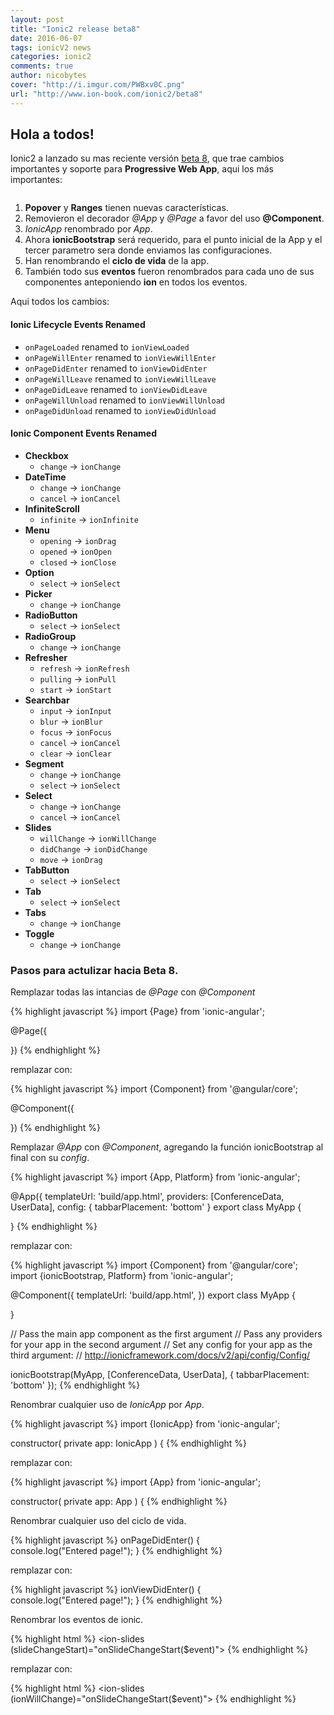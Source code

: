 ```yaml
---
layout: post
title: "Ionic2 release beta8"
date: 2016-06-07
tags: ionicV2 news
categories: ionic2
comments: true
author: nicobytes
cover: "http://i.imgur.com/PWBxv0C.png"
url: "http://www.ion-book.com/ionic2/beta8"
---
```


## Hola a todos!

Ionic2 a lanzado su mas reciente versión [beta 8](https://github.com/driftyco/ionic/blob/2.0/CHANGELOG.md), que trae cambios importantes y soporte para **Progressive Web App**, aqui los más importantes:

<img class="img-responsive" src="{{ '/images/popovers.gif' | prepend: site.baseurl}}" alt="">


1. **Popover** y **Ranges** tienen nuevas características.
1. Removieron el decorador *@App* y *@Page* a favor del uso **@Component**.
1. *IonicApp* renombrado por *App*.
1. Ahora **ionicBootstrap** será requerido, para el punto inicial de la App y el tercer parametro sera donde enviamos las configuraciones.
1. Han renombrando el **ciclo de vida** de la app.
1. También todo sus **eventos** fueron renombrados para cada uno de sus componentes anteponiendo **ion** en todos los eventos.



Aqui todos los cambios:

#### Ionic Lifecycle Events Renamed

- `onPageLoaded` renamed to `ionViewLoaded`
- `onPageWillEnter` renamed to `ionViewWillEnter`
- `onPageDidEnter` renamed to `ionViewDidEnter`
- `onPageWillLeave` renamed to `ionViewWillLeave`
- `onPageDidLeave` renamed to `ionViewDidLeave`
- `onPageWillUnload` renamed to `ionViewWillUnload`
- `onPageDidUnload` renamed to `ionViewDidUnload`


#### Ionic Component Events Renamed

- **Checkbox**
  - `change` -> `ionChange`
- **DateTime**
  - `change` -> `ionChange`
  - `cancel` -> `ionCancel`  
- **InfiniteScroll**
  - `infinite` -> `ionInfinite`
- **Menu**
  - `opening` -> `ionDrag`
  - `opened` -> `ionOpen`
  - `closed` -> `ionClose`
- **Option**
  - `select` -> `ionSelect`
- **Picker**
  - `change` -> `ionChange`
- **RadioButton**
  - `select` -> `ionSelect`
- **RadioGroup**
  - `change` -> `ionChange`
- **Refresher**
  - `refresh` -> `ionRefresh`
  - `pulling` -> `ionPull`
  - `start` -> `ionStart`
- **Searchbar**
  - `input` -> `ionInput`
  - `blur` -> `ionBlur`
  - `focus` -> `ionFocus`
  - `cancel` -> `ionCancel`
  - `clear` -> `ionClear`
- **Segment**
  - `change` -> `ionChange`
  - `select` -> `ionSelect`
- **Select**
  - `change` -> `ionChange`
  - `cancel` -> `ionCancel`
- **Slides**
  - `willChange` -> `ionWillChange`
  - `didChange` -> `ionDidChange`
  - `move` -> `ionDrag`
- **TabButton**
  - `select` -> `ionSelect`
- **Tab**
  - `select` -> `ionSelect`
- **Tabs**
  - `change` -> `ionChange`
- **Toggle**
  - `change` -> `ionChange`


### Pasos para actulizar hacia Beta 8.

Remplazar todas las intancias de *@Page* con *@Component*

{% highlight javascript %}
import {Page} from 'ionic-angular';

@Page({

})
{% endhighlight %}

remplazar con:

{% highlight javascript %}
import {Component} from '@angular/core';

@Component({

})
{% endhighlight %}

Remplazar *@App* con *@Component*, agregando la función ionicBootstrap al final con su *config*.

{% highlight javascript %}
import {App, Platform} from 'ionic-angular';

@App({
  templateUrl: 'build/app.html',
  providers: [ConferenceData, UserData],
  config: {
    tabbarPlacement: 'bottom'
}
export class MyApp {

}
{% endhighlight %}

remplazar con:

{% highlight javascript %}
import {Component} from '@angular/core';
import {ionicBootstrap, Platform} from 'ionic-angular';

@Component({
  templateUrl: 'build/app.html',
})
export class MyApp {

}

// Pass the main app component as the first argument
// Pass any providers for your app in the second argument
// Set any config for your app as the third argument:
// http://ionicframework.com/docs/v2/api/config/Config/

ionicBootstrap(MyApp, [ConferenceData, UserData], {
  tabbarPlacement: 'bottom'
});
{% endhighlight %}

Renombrar cualquier uso de *IonicApp* por *App*.

{% highlight javascript %}
import {IonicApp} from 'ionic-angular';

constructor(
  private app: IonicApp
) {
{% endhighlight %}

remplazar con:

{% highlight javascript %}
import {App} from 'ionic-angular';

constructor(
  private app: App
) {
{% endhighlight %}

Renombrar cualquier uso del ciclo de vida.

{% highlight javascript %}
onPageDidEnter() {		 
  console.log("Entered page!");
}
{% endhighlight %}

remplazar con:

{% highlight javascript %}
ionViewDidEnter() {		 
  console.log("Entered page!");
}
{% endhighlight %}
  
Renombrar los eventos de ionic.

{% highlight html %}
<ion-slides (slideChangeStart)="onSlideChangeStart($event)">
{% endhighlight %}

remplazar con:

{% highlight html %}
<ion-slides (ionWillChange)="onSlideChangeStart($event)">
{% endhighlight %}